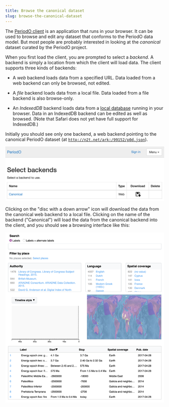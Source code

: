 ```yaml
---
title: Browse the canonical dataset
slug: browse-the-canonical-dataset
---
```


The [PeriodO client](https://test.perio.do) is an application that runs in your browser. It can be used to browse and edit any dataset that conforms to the PeriodO data model. But most people are probably interested in looking at the *canonical* dataset curated by the PeriodO project.

When you first load the client, you are prompted to select a *backend*. A backend is simply a location from which the client will load data. The client supports three kinds of backends:

  * A *web* backend loads data from a specified URL. Data loaded from a web backend can only be browsed, not edited.
  
  * A *file* backend loads data from a local file. Data loaded from a file backend is also browse-only.
  
  * An *IndexedDB* backend loads data from a [local database](#creating-a-local-database) running in your browser. Data in an IndexedDB backend can be edited as well as browsed. (Note that Safari does not yet have full support for IndexedDB.)

Initially you should see only one backend, a web backend pointing to the canonical PeriodO dataset (at [`http://n2t.net/ark:/99152/p0d.json`](http://n2t.net/ark:/99152/p0d.json)).

<img class="screenshot center" alt="Selecting a backend for the PeriodO client." src="/images/select-backends.png" width="738">

Clicking on the "disc with a down arrow" icon will download the data from the canonical web backend to a local file. Clicking on the name of the backend ("Canonical") will load the data from the canonical backend into the client, and you should see a browsing interface like this:

<img class="screenshot" alt="Selecting a backend for the PeriodO client." src="/images/browse-canonical-dataset.png" width="768">

